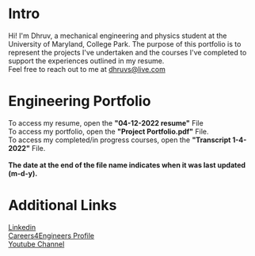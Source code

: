 # Intro
Hi! I'm Dhruv, a mechanical engineering and physics student at the University of Maryland, College Park. The purpose of this portfolio is to represent the projects I've undertaken and the courses I've completed to support the experiences outlined in my resume. 
<br>
Feel free to reach out to me at dhruvs@live.com
# Engineering Portfolio
To access my resume, open the <b>"04-12-2022 resume"</b> File
<br>
To access my portfolio, open the <b>"Project Portfolio.pdf"</b> File.
<br>
To access my completed/in progress courses, open the <b>"Transcript 1-4-2022"</b> File.
<br>
<br>
<b> The date at the end of the file name indicates when it was last updated (m-d-y). </b>
# Additional Links
<a href="https://www.linkedin.com/in/dhruvsrinivasan/">Linkedin</a>
<br>
<a href="https://clark-umd-csm.symplicity.com/profiles/dhruv">Careers4Engineers Profile</a>
<br>
<a href="https://www.youtube.com/channel/UCiiELWg_R42HaXaLk8FlMOw">Youtube Channel</a>
